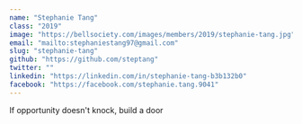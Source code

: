 ```yaml
---
name: "Stephanie Tang"
class: "2019"
image: "https://bellsociety.com/images/members/2019/stephanie-tang.jpg"
email: "mailto:stephaniestang97@gmail.com"
slug: "stephanie-tang"
github: "https://github.com/steptang"
twitter: ""
linkedin: "https://linkedin.com/in/stephanie-tang-b3b132b0"
facebook: "https://facebook.com/stephanie.tang.9041"
---
```

If opportunity doesn't knock, build a door